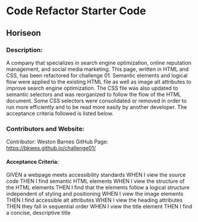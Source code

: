 # Code Refactor Starter Code
## Horiseon

### Description:
A company that specializes in search engine optimization, online reputation management, and social media marketing. This page, written in HTML and CSS, has been refactored for challenge 01. Semantic elements and logical flow were applied to the existing HTML file as well as image alt attributes to improve search engine optimization. The CSS file was also updated to semantic selectors and was reorganized to follow the flow of the HTML document. Some CSS selectors were consolidated or removed in order to run more efficiently and to be read more easily by another developer. The acceptance criteria followed is listed below.

### Contributors and Website:
Contributor: Weston Barnes
GitHub Page: https://bkwes.github.io/challenge01/



#### Acceptance Criteria:
GIVEN a webpage meets accessibility standards
WHEN I view the source code
THEN I find semantic HTML elements
WHEN I view the structure of the HTML elements
THEN I find that the elements follow a logical structure independent of styling and positioning
WHEN I view the image elements
THEN I find accessible alt attributes
WHEN I view the heading attributes
THEN they fall in sequential order
WHEN I view the title element
THEN I find a concise, descriptive title